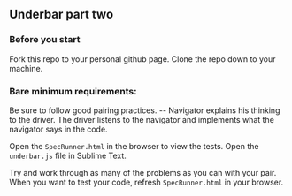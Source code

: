 ## Underbar part two

### Before you start

Fork this repo to your personal github page. Clone the repo down to your machine.

### Bare minimum requirements:

Be sure to follow good pairing practices. -- Navigator explains his thinking to the driver. The driver listens to the navigator and implements what the navigator says in the code.

Open the `SpecRunner.html` in the browser to view the tests.
Open the `underbar.js` file in Sublime Text.

Try and work through as many of the problems as you can with your pair.
When you want to test your code, refresh `SpecRunner.html` in your browser.
